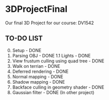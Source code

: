 # 3DProjectFinal
Our final 3D Project for our course: DV1542

## TO-DO LIST ##
0. Setup - DONE
1. Parsing OBJ - DONE
  1.1 Lights - DONE
2. View frustum culling using quad tree - DONE
3. Walk on terrian - DONE
4. Deferred rendering - DONE
5. Normal mapping - DONE
6. Shadow mapping - DONE
7. Backface culling in geometry shader - DONE
8. Gaussian filter - DONE (In other project)

